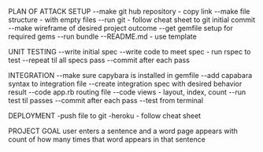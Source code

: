  PLAN OF ATTACK
 SETUP
 --make git hub repository - copy link
 --make file structure - with empty files
 --run git - follow cheat sheet to git initial commit
 --make wireframe of desired project outcome
 --get gemfile setup for required gems
 --run bundle
 --README.md - use template

 UNIT TESTING
 --write initial spec
 --write code to meet spec - run rspec to test
 --repeat til all specs pass
 --commit after each pass

 INTEGRATION
 --make sure capybara is installed in gemfile
 --add capabara syntax to integration file
 --create integration spec with desired behavior result
 --code app.rb routing file
 --code views - layout, index, count
 --run test til passes
 --commit after each pass
 --test from terminal

 DEPLOYMENT
 -push file to git
 -heroku - follow cheat sheet






 PROJECT GOAL
 user enters a sentence and a word
 page appears with count of how many times that word appears in that sentence
